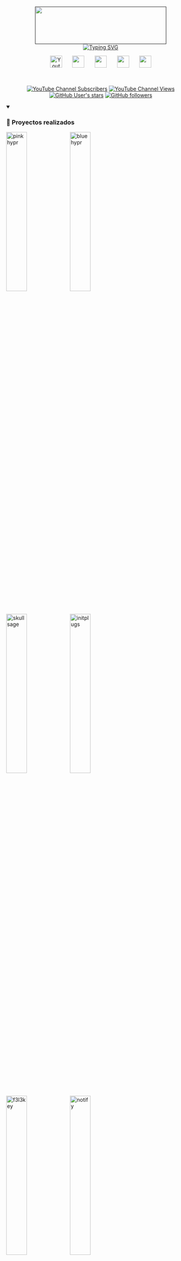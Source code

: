 <p align="center">
  <a href=""><img src="https://i.postimg.cc/3wpjfQKb/coollogo-com-1761426.png" width="350px" height="100px" center=true></a><br>
  <a href="https://git.io/typing-svg"><img src="https://readme-typing-svg.demolab.com?font=Fira+Code&weight=700&pause=1000&center=true&vCenter=true&width=435&lines=Cybersecurity+Analyst%F0%9F%A5%B7;System+Administrator%F0%9F%91%A8%E2%80%8D%F0%9F%92%BB;Advanced+Linux+Experience%F0%9F%90%A7" alt="Typing SVG" /></a>
</p>

<p align="center">
  <a href="https://www.youtube.com/@f3l3p1n0"><img width="32px" alt="Youtube" title="Youtube" src="https://i.postimg.cc/YSY6KCrS/youtube.png"/></a>
  &#8287;&#8287;&#8287;&#8287;&#8287;
  <a href="https://www.linkedin.com/in/marc-mañé-lobato/"><img width="32px" src="https://i.postimg.cc/JhHLRSv0/linkedin-2.png"></a>
  &#8287;&#8287;&#8287;&#8287;&#8287;
  <a href="https://felepino.org"><img width="32px" src="https://i.postimg.cc/bwgX0kSx/internet.png"/></a>
  &#8287;&#8287;&#8287;&#8287;&#8287;
  <a href="https://felepino.org/%f0%9f%9b%a0%ef%b8%8f-herramientas-comandos-y-utilidades-ciberseguridad/"><img width="32px" src="https://i.postimg.cc/qgVLL297/libreta.png"/></a>
  &#8287;&#8287;&#8287;&#8287;&#8287;
  <a href="https://www.buymeacoffee.com/f3l3p1n07"><img width="32px" src="https://i.postimg.cc/wjQQCNY6/coffee.png"/></a>
</p>

<br/>

<p align="center">
  <a href="https://www.youtube.com/@f3l3p1n0?sub_confirmation=1">
    <img alt="YouTube Channel Subscribers" src="https://img.shields.io/youtube/channel/subscribers/UC3KiJ4mruD6Nt9_e0sdmCcw?color=cyan&logo=Youtube&logoColor=red&style=for-the-badge"></a>
  <a href="https://www.youtube.com/@f3l3p1n0">
    <img alt="YouTube Channel Views" src="https://img.shields.io/youtube/channel/views/UC3KiJ4mruD6Nt9_e0sdmCcw?color=cyan&logo=youtube&logoColor=red&style=for-the-badge"></a> 
  <a href="https://github.com/f3l3p1n0?tab=repositories&sort=stargazers">
    <img alt="GitHub User's stars" src="https://img.shields.io/github/stars/f3l3p1n0?logo=github&style=for-the-badge"></a>
  <a href="https://github.com/f3l3p1n0?tab=followers">
    <img alt="GitHub followers" src="https://img.shields.io/github/followers/f3l3p1n0?label=Follow%20Me&logo=github&style=for-the-badge"></a>
</p>

<details open>
  <summary><h3>📕 Proyectos realizados</h3></summary>
  <p align="left" dir="auto">
    <a href="https://github.com/f3l3p1n0/pinkhypr"><img src="https://github-readme-stats.vercel.app/api/pin/?username=f3l3p1n0&repo=pinkhypr&theme=react&bg_color=1a1b27&title_color=00FFFF&hide_border=true&icon_color=F8D866&show_icons=false&show_description=false&border_radius=8&description_lines_count=3" alt="pinkhypr" width="33%"></a>
    <a href="https://github.com/f3l3p1n0/bluehypr"><img src="https://github-readme-stats.vercel.app/api/pin/?username=f3l3p1n0&repo=bluehypr&theme=react&bg_color=1a1b27&title_color=00FFFF&hide_border=true&icon_color=F8D866&show_icons=false&show_description=false&border_radius=8&description_lines_count=3" alt="bluehypr" width="33%"></a>
    <a href="https://github.com/f3l3p1n0/skullsage"><img src="https://github-readme-stats.vercel.app/api/pin/?username=f3l3p1n0&repo=skullsage&theme=react&bg_color=1a1b27&title_color=00FFFF&hide_border=true&icon_color=F8D866&show_icons=false&show_description=false&border_radius=8&description_lines_count=3" alt="skullsage" width="33%"></a>
    <a href="https://github.com/f3l3p1n0/initplugs"><img src="https://github-readme-stats.vercel.app/api/pin/?username=f3l3p1n0&repo=initplugs&theme=react&bg_color=1a1b27&title_color=00FFFF&hide_border=true&icon_color=F8D866&show_icons=false&show_description=false&border_radius=8&description_lines_count=3" alt="initplugs" width="33%"></a>
    <a href="https://github.com/f3l3p1n0/borgbackup"><img src="https://github-readme-stats.vercel.app/api/pin/?username=f3l3p1n0&repo=borgbackup&theme=react&bg_color=1a1b27&title_color=00FFFF&hide_border=true&icon_color=F8D866&show_icons=false&show_description=false&border_radius=8&description_lines_count=3" alt="f3l3key" width="33%"></a>
    <a href="https://github.com/f3l3p1n0/notify"><img src="https://github-readme-stats.vercel.app/api/pin/?username=f3l3p1n0&repo=notify&theme=react&bg_color=1a1b27&title_color=00FFFF&hide_border=true&icon_color=F8D866&show_icons=false&show_description=false&border_radius=8&description_lines_count=3" alt="notify" width="33%"></a>
  </p>

  <p align="left">
    <a href="https://github.com/f3l3p1n0?tab=repositories"><img alt="All Repositories" title="All Repositories" src="https://custom-icon-badges.demolab.com/badge/-Click%20Aquí%20Para%20Ver%20Todos%20Mis%20Repos-00FFFF?style=for-the-badge&logoColor=white&logo=repo"/></a>
  </p>
</details>

<details open> 
  <summary><h3>📊 Estadísticas y actividad</h3></summary>
  <p align="left" dir="auto">
    <img height=200 align="center" src="https://github-readme-stats.vercel.app/api?username=f3l3p1n0&show_icons=true&theme=tokyonight&hide_border=true&rank_icon=github&border_radius=8" alt="Estadísticas de GitHub" width="45%">
    <img height=200 align="center" src="https://github-readme-stats.vercel.app/api/top-langs/?username=f3l3p1n0&show_icons=true&theme=tokyonight&hide_border=true&border_radius=8&layout=compact" alt="Estadísticas de GitHub" width="34.5%">
  </p>
</details>

<details open>
  <summary>&nbsp;<h3>🌐 Artículos de mi blog</h3></summary>
  
  <!-- BLOG-POST-LIST:START -->
- [⚔️ Comandos y utilidades Ciberseguridad](https://felepino.org/%e2%9a%94%ef%b8%8f-comandos-y-utilidades-ciberseguridad/)
- [📺 Solucionar problema redimensión pantalla de la máquina virtual en Proxmox VE](https://felepino.org/%f0%9f%93%ba-solucionar-problema-redimension-pantalla-de-la-maquina-virtual-en-proxmox-ve/)
- [🛠️ Herramientas Ciberseguridad](https://felepino.org/%f0%9f%9b%a0%ef%b8%8f-herramientas-comandos-y-utilidades-ciberseguridad/)
- [📥 Script para hacer backups con BorgBackup](https://felepino.org/%f0%9f%93%a5-script-para-hacer-backups-con-borgbackup/)
- [💾 Crear backups con BorgBackup](https://felepino.org/%f0%9f%92%be-crear-backups-con-borgbackup/)
<!-- BLOG-POST-LIST:END -->
  
</details>

<details close> 
  <summary><h3>📺 Mis últimos vídeos de YouTube</h3></summary>
  <!-- BEGIN YOUTUBE-CARDS -->
<a href="https://www.youtube.com/watch?v=Kkg7nwux69E"><img src="https://ytcards.demolab.com/?id=Kkg7nwux69E&title=C%C3%B3mo+traducir+Mod+Edain+4.7+al+Espa%C3%B1ol&lang=en&timestamp=1715798910&background_color=%231a1b27&title_color=%23ffffff&stats_color=%23dedede&max_title_lines=1&width=250&border_radius=8&duration=156" alt="Cómo traducir Mod Edain 4.7 al Español" title="Cómo traducir Mod Edain 4.7 al Español"></a>
<a href="https://www.youtube.com/watch?v=f4rUgk1rmyc"><img src="https://ytcards.demolab.com/?id=f4rUgk1rmyc&title=Install+Hyprland+with+Waybar+%26+Eww+%28Arch+Linux%29&lang=en&timestamp=1692040059&background_color=%231a1b27&title_color=%23ffffff&stats_color=%23dedede&max_title_lines=1&width=250&border_radius=8&duration=123" alt="Install Hyprland with Waybar & Eww (Arch Linux)" title="Install Hyprland with Waybar & Eww (Arch Linux)"></a>
<a href="https://www.youtube.com/watch?v=CF3UFxH8d0Y"><img src="https://ytcards.demolab.com/?id=CF3UFxH8d0Y&title=Change+Mouse+Cursor+GTK+%26+Icons+on+Arch+Linux+%2AHyprland%2A&lang=en&timestamp=1691222101&background_color=%231a1b27&title_color=%23ffffff&stats_color=%23dedede&max_title_lines=1&width=250&border_radius=8&duration=603" alt="Change Mouse Cursor GTK & Icons on Arch Linux *Hyprland*" title="Change Mouse Cursor GTK & Icons on Arch Linux *Hyprland*"></a>
<a href="https://www.youtube.com/watch?v=q1gsTY16MXc"><img src="https://ytcards.demolab.com/?id=q1gsTY16MXc&title=Hyprland+on+Arch+Linux+Install+%26+Configure+%2AManual%2A&lang=en&timestamp=1691171572&background_color=%231a1b27&title_color=%23ffffff&stats_color=%23dedede&max_title_lines=1&width=250&border_radius=8&duration=2861" alt="Hyprland on Arch Linux Install & Configure *Manual*" title="Hyprland on Arch Linux Install & Configure *Manual*"></a>
<a href="https://www.youtube.com/watch?v=LoMNQZXLZfI"><img src="https://ytcards.demolab.com/?id=LoMNQZXLZfI&title=Install+Hyprland+%28Arch+Linux%29&lang=en&timestamp=1689422060&background_color=%231a1b27&title_color=%23ffffff&stats_color=%23dedede&max_title_lines=1&width=250&border_radius=8&duration=234" alt="Install Hyprland (Arch Linux)" title="Install Hyprland (Arch Linux)"></a>
<a href="https://www.youtube.com/watch?v=KgO267o-iYE"><img src="https://ytcards.demolab.com/?id=KgO267o-iYE&title=bspwm+dotfiles+%28arch+linux%29&lang=en&timestamp=1685729895&background_color=%231a1b27&title_color=%23ffffff&stats_color=%23dedede&max_title_lines=1&width=250&border_radius=8&duration=420" alt="bspwm dotfiles (arch linux)" title="bspwm dotfiles (arch linux)"></a>
<!-- END YOUTUBE-CARDS -->
  <br/><br/>
<p align="left">
  <a href="https://www.youtube.com/@f3l3p1n0?sub_confirmation=1" rel="nofollow"><img src="https://camo.githubusercontent.com/03e72b505c6a4e3975ee1f7d3bd137e8b4efad98231fe8d85406c53d851cef7b/68747470733a2f2f637573746f6d2d69636f6e2d6261646765732e64656d6f6c61622e636f6d2f62616467652f2d5375627363726962652d7265643f7374796c653d666f722d7468652d6261646765266c6f676f3d766964656f266c6f676f436f6c6f723d7768697465" data-canonical-src="https://custom-icon-badges.demolab.com/badge/-Subscribe-red?style=for-the-badge&amp;logo=video&amp;logoColor=white"></a>
</p>
</details>
